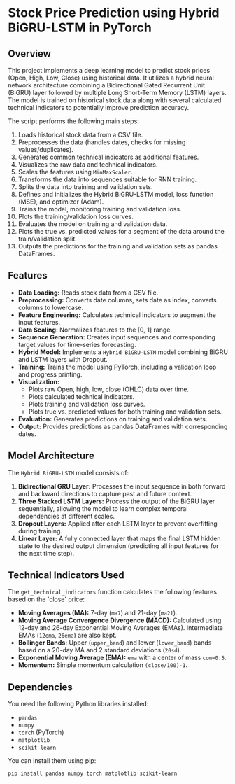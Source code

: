 # Stock Price Prediction using Hybrid BiGRU-LSTM in PyTorch

## Overview

This project implements a deep learning model to predict stock prices (Open, High, Low, Close) using historical data. It utilizes a hybrid neural network architecture combining a Bidirectional Gated Recurrent Unit (BiGRU) layer followed by multiple Long Short-Term Memory (LSTM) layers. The model is trained on historical stock data along with several calculated technical indicators to potentially improve prediction accuracy.

The script performs the following main steps:
1.  Loads historical stock data from a CSV file.
2.  Preprocesses the data (handles dates, checks for missing values/duplicates).
3.  Generates common technical indicators as additional features.
4.  Visualizes the raw data and technical indicators.
5.  Scales the features using `MinMaxScaler`.
6.  Transforms the data into sequences suitable for RNN training.
7.  Splits the data into training and validation sets.
8.  Defines and initializes the Hybrid BiGRU-LSTM model, loss function (MSE), and optimizer (Adam).
9.  Trains the model, monitoring training and validation loss.
10. Plots the training/validation loss curves.
11. Evaluates the model on training and validation data.
12. Plots the true vs. predicted values for a segment of the data around the train/validation split.
13. Outputs the predictions for the training and validation sets as pandas DataFrames.

## Features

* **Data Loading:** Reads stock data from a CSV file.
* **Preprocessing:** Converts date columns, sets date as index, converts columns to lowercase.
* **Feature Engineering:** Calculates technical indicators to augment the input features.
* **Data Scaling:** Normalizes features to the [0, 1] range.
* **Sequence Generation:** Creates input sequences and corresponding target values for time-series forecasting.
* **Hybrid Model:** Implements a `Hybrid BiGRU-LSTM` model combining BiGRU and LSTM layers with Dropout.
* **Training:** Trains the model using PyTorch, including a validation loop and progress printing.
* **Visualization:**
    * Plots raw Open, high, low, close (OHLC) data over time.
    * Plots calculated technical indicators.
    * Plots training and validation loss curves.
    * Plots true vs. predicted values for both training and validation sets.
* **Evaluation:** Generates predictions on training and validation sets.
* **Output:** Provides predictions as pandas DataFrames with corresponding dates.

## Model Architecture

The `Hybrid BiGRU-LSTM` model consists of:
1.  **Bidirectional GRU Layer:** Processes the input sequence in both forward and backward directions to capture past and future context.
2.  **Three Stacked LSTM Layers:** Process the output of the BiGRU layer sequentially, allowing the model to learn complex temporal dependencies at different scales.
3.  **Dropout Layers:** Applied after each LSTM layer to prevent overfitting during training.
4.  **Linear Layer:** A fully connected layer that maps the final LSTM hidden state to the desired output dimension (predicting all input features for the next time step).

## Technical Indicators Used

The `get_technical_indicators` function calculates the following features based on the 'close' price:
* **Moving Averages (MA):** 7-day (`ma7`) and 21-day (`ma21`).
* **Moving Average Convergence Divergence (MACD):** Calculated using 12-day and 26-day Exponential Moving Averages (EMAs). Intermediate EMAs (`12ema`, `26ema`) are also kept.
* **Bollinger Bands:** Upper (`upper_band`) and lower (`lower_band`) bands based on a 20-day MA and 2 standard deviations (`20sd`).
* **Exponential Moving Average (EMA):** `ema` with a center of mass `com=0.5`.
* **Momentum:** Simple momentum calculation `(close/100)-1`.

## Dependencies

You need the following Python libraries installed:
* `pandas`
* `numpy`
* `torch` (PyTorch)
* `matplotlib`
* `scikit-learn`

You can install them using pip:
```bash
pip install pandas numpy torch matplotlib scikit-learn
